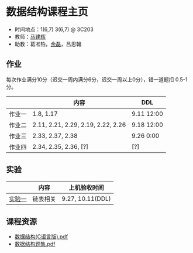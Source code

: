 # 数据结构课程主页

- 时间地点：1(6,7) 3(6,7) @ 3C203
- 教师：[马建辉](mailto:jianhui@ustc.edu.cn)
- 助教：葛凇铂，[余磊](mailto:meet.leiyu@gmail.com)，吕思翰

## 作业

每次作业满分10分（迟交一周内满分6分，迟交一周以上0分），错一道题扣 0.5-1 分。

|        | 内容                               | DDL        |
| ------ | ---------------------------------- | ---------- |
| 作业一 | 1.8, 1.17                          | 9.11 12:00 |
| 作业二 | 2.11, 2.21, 2.29, 2.19, 2.22, 2.26 | 9.18 12:00 |
| 作业三 | 2.33, 2.37, 2.38                   | 9.26  0:00 |
| 作业四 | 2.34, 2.35, 2.36, [?]              | [?]        |

## 实验

|                     | 内容     | 上机验收时间     |
| ------------------- | -------- | ---------------- |
| [实验一](./lab1.md) | 链表相关 | 9.27, 10.11(DDL) |

## 课程资源

- [数据结构(C语言版).pdf](https://github.com/ustc-ds-2023/ustc-ds-2023.github.io/files/12721037/default.pdf)
- [数据结构题集.pdf](https://github.com/ustc-ds-2023/ustc-ds-2023.github.io/files/12721020/default.pdf)

